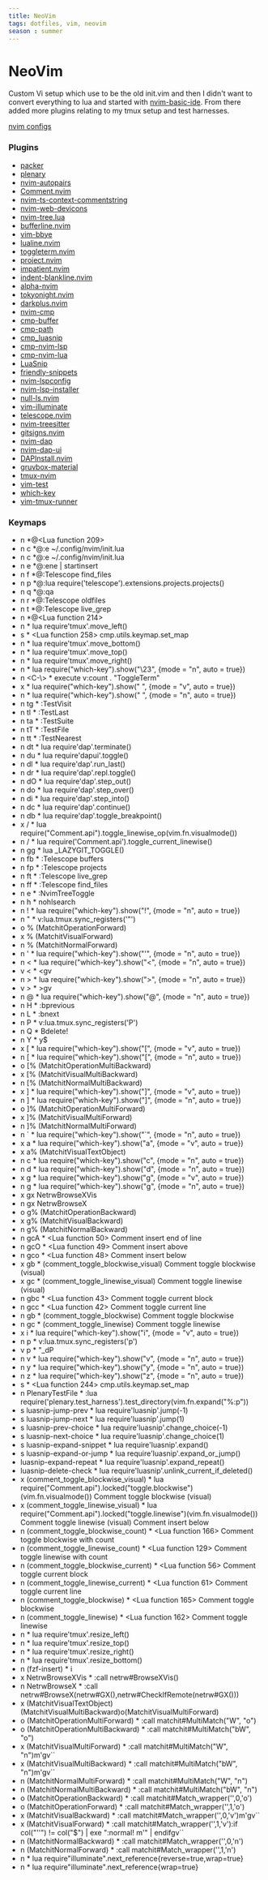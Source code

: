 ```yaml
---
title: NeoVim
tags: dotfiles, vim, neovim
season : summer
---
```

# NeoVim

Custom Vi setup which use to be the old init.vim and then I didn't want to convert everything to lua and started with [nvim-basic-ide](https://github.com/LunarVim/nvim-basic-ide). From there added more plugins relating to my tmux setup and test harnesses. 

[nvim configs](https://github.com/geoffcorey/nvim)

### Plugins

- [packer](https://github.com/wbthomason/packer.nvim)
- [plenary](https://github.com/nvim-lua/plenary.nvim)
- [nvim-autopairs](https://github.com/windwp/nvim-autopairs)
- [Comment.nvim](https://github.com/numToStr/Comment.nvim)
- [nvim-ts-context-commentstring](https://github.com/JoosepAlviste/nvim-ts-context-commentstring)
- [nvim-web-devicons](https://github.com/kyazdani42/nvim-web-devicons)
- [nvim-tree.lua](https://github.com/kyazdani42/nvim-tree.lua)
- [bufferline.nvim](https://github.com/akinsho/bufferline.nvim)
- [vim-bbye](https://github.com/moll/vim-bbye)
- [lualine.nvim](https://github.com/nvim-lualine/lualine.nvim)
- [toggleterm.nvim](https://github.com/akinsho/toggleterm.nvim)
- [project.nvim](https://github.com/ahmedkhalf/project.nvim)
- [impatient.nvim](https://github.com/lewis6991/impatient.nvim)
- [indent-blankline.nvim](https://github.com/lukas-reineke/indent-blankline.nvim)
- [alpha-nvim](https://github.com/goolord/alpha-nvim)
- [tokyonight.nvim](https://github.com/folke/tokyonight.nvim)
- [darkplus.nvim](https://github.com/LunarVim/darkplus.nvim)
- [nvim-cmp](https://github.com/hrsh7th/nvim-cmp)
- [cmp-buffer](https://github.com/hrsh7th/cmp-buffer)
- [cmp-path](https://github.com/hrsh7th/cmp-path)
- [cmp_luasnip](https://github.com/saadparwaiz1/cmp_luasnip)
- [cmp-nvim-lsp](https://github.com/hrsh7th/cmp-nvim-lsp)
- [cmp-nvim-lua](https://github.com/hrsh7th/cmp-nvim-lua)
- [LuaSnip](https://github.com/L3MON4D3/LuaSnip)
- [friendly-snippets](https://github.com/rafamadriz/friendly-snippets)
- [nvim-lspconfig](https://github.com/neovim/nvim-lspconfig)
- [nvim-lsp-installer](https://github.com/williamboman/nvim-lsp-installer)
- [null-ls.nvim](https://github.com/jose-elias-alvarez/null-ls.nvim)
- [vim-illuminate](https://github.com/RRethy/vim-illuminate)
- [telescope.nvim](https://github.com/nvim-telescope/telescope.nvim)
- [nvim-treesitter](https://github.com/nvim-treesitter/nvim-treesitter)
- [gitsigns.nvim](https://github.com/lewis6991/gitsigns.nvim)
- [nvim-dap](https://github.com/mfussenegger/nvim-dap)
- [nvim-dap-ui](https://github.com/rcarriga/nvim-dap-ui)
- [DAPInstall.nvim](https://github.com/ravenxrz/DAPInstall.nvim)
- [gruvbox-material](https://github.com/sainnhe/gruvbox-material)
- [tmux-nvim](https://github.com/aserowy/tmux.nvim)
- [vim-test](https://github.com/vim-test/vim-test")
- [which-key](https://github.com/folke/which-key.nvim)
- [vim-tmux-runner](https://github.com/christoomey/vim-tmux-runner)


### Keymaps

- n  <CR>        *@<Lua function 209>
- n  c           *@:e ~/.config/nvim/init.lua <CR>
- n  c           *@:e ~/.config/nvim/init.lua <CR>
- n  e           *@:ene | startinsert <CR>
- n  f           *@:Telescope find_files <CR>
- n  p           *@:lua require('telescope').extensions.projects.projects()<CR>
- n  q           *@:qa<CR>
- n  r           *@:Telescope oldfiles <CR>
- n  t           *@:Telescope live_grep <CR>
- n  <M-CR>      *@<Lua function 214>
- n  <C-H>       * <Cmd>lua require'tmux'.move_left()<CR>
- s  <Tab>       * <Lua function 258> cmp.utils.keymap.set_map
- n  <NL>        * <Cmd>lua require'tmux'.move_bottom()<CR>
- n  <C-K>       * <Cmd>lua require'tmux'.move_top()<CR>
- n  <C-L>       * <Cmd>lua require'tmux'.move_right()<CR>
- n  <C-W>       * <Cmd>lua require("which-key").show("\23", {mode = "n", auto = true})<CR>
- n  <C-\\>       * <Cmd>execute v:count . "ToggleTerm"<CR>
- x  <Space>     * <Cmd>lua require("which-key").show(" ", {mode = "v", auto = true})<CR>
- n  <Space>     * <Cmd>lua require("which-key").show(" ", {mode = "n", auto = true})<CR>
- n  <Space>tg   * :TestVisit<CR>
- n  <Space>tl   * :TestLast<CR>
- n  <Space>ta   * :TestSuite<CR>
- n  <Space>tT   * :TestFile<CR>
- n  <Space>tt   * :TestNearest<CR>
- n  <Space>dt   * <Cmd>lua require'dap'.terminate()<CR>
- n  <Space>du   * <Cmd>lua require'dapui'.toggle()<CR>
- n  <Space>dl   * <Cmd>lua require'dap'.run_last()<CR>
- n  <Space>dr   * <Cmd>lua require'dap'.repl.toggle()<CR>
- n  <Space>dO   * <Cmd>lua require'dap'.step_out()<CR>
- n  <Space>do   * <Cmd>lua require'dap'.step_over()<CR>
- n  <Space>di   * <Cmd>lua require'dap'.step_into()<CR>
- n  <Space>dc   * <Cmd>lua require'dap'.continue()<CR>
- n  <Space>db   * <Cmd>lua require'dap'.toggle_breakpoint()<CR>
- x  <Space>/    * <Esc><Cmd>lua require("Comment.api").toggle_linewise_op(vim.fn.visualmode())<CR>
- n  <Space>/    * <Cmd>lua require('Comment.api').toggle_current_linewise()<CR>
- n  <Space>gg   * <Cmd>lua _LAZYGIT_TOGGLE()<CR>
- n  <Space>fb   * :Telescope buffers<CR>
- n  <Space>fp   * :Telescope projects<CR>
- n  <Space>ft   * :Telescope live_grep<CR>
- n  <Space>ff   * :Telescope find_files<CR>
- n  <Space>e    * :NvimTreeToggle<CR>
- n  <Space>h    * <Cmd>nohlsearch<CR>
- n  !           * <Cmd>lua require("which-key").show("!", {mode = "n", auto = true})<CR>
- n  "           * v:lua.tmux.sync_registers('"')
- o  %             <Plug>(MatchitOperationForward)
- x  %             <Plug>(MatchitVisualForward)
- n  %             <Plug>(MatchitNormalForward)
- n  '           * <Cmd>lua require("which-key").show("'", {mode = "n", auto = true})<CR>
- n  <           * <Cmd>lua require("which-key").show("<", {mode = "n", auto = true})<CR>
- v  <           * <gv
- n  >           * <Cmd>lua require("which-key").show(">", {mode = "n", auto = true})<CR>
- v  >           * >gv
- n  @           * <Cmd>lua require("which-key").show("@", {mode = "n", auto = true})<CR>
- n  H           * :bprevious<CR>
- n  L           * :bnext<CR>
- n  P           * v:lua.tmux.sync_registers('P')
- n  Q           * <Cmd>Bdelete!<CR>
- n  Y           * y$
- x  [           * <Cmd>lua require("which-key").show("[", {mode = "v", auto = true})<CR>
- n  [           * <Cmd>lua require("which-key").show("[", {mode = "n", auto = true})<CR>
- o  [%            <Plug>(MatchitOperationMultiBackward)
- x  [%            <Plug>(MatchitVisualMultiBackward)
- n  [%            <Plug>(MatchitNormalMultiBackward)
- x  ]           * <Cmd>lua require("which-key").show("]", {mode = "v", auto = true})<CR>
- n  ]           * <Cmd>lua require("which-key").show("]", {mode = "n", auto = true})<CR>
- o  ]%            <Plug>(MatchitOperationMultiForward)
- x  ]%            <Plug>(MatchitVisualMultiForward)
- n  ]%            <Plug>(MatchitNormalMultiForward)
- n  \`           * <Cmd>lua require("which-key").show("`", {mode = "n", auto = true})<CR>
- x  a           * <Cmd>lua require("which-key").show("a", {mode = "v", auto = true})<CR>
- x  a%            <Plug>(MatchitVisualTextObject)
- n  c           * <Cmd>lua require("which-key").show("c", {mode = "n", auto = true})<CR>
- n  d           * <Cmd>lua require("which-key").show("d", {mode = "n", auto = true})<CR>
- x  g           * <Cmd>lua require("which-key").show("g", {mode = "v", auto = true})<CR>
- n  g           * <Cmd>lua require("which-key").show("g", {mode = "n", auto = true})<CR>
- x  gx            <Plug>NetrwBrowseXVis
- n  gx            <Plug>NetrwBrowseX
- o  g%            <Plug>(MatchitOperationBackward)
- x  g%            <Plug>(MatchitVisualBackward)
- n  g%            <Plug>(MatchitNormalBackward)
- n  gcA         * <Lua function 50> Comment insert end of line
- n  gcO         * <Lua function 49> Comment insert above
- n  gco         * <Lua function 48> Comment insert below
- x  gb          * <Plug>(comment_toggle_blockwise_visual) Comment toggle blockwise (visual)
- x  gc          * <Plug>(comment_toggle_linewise_visual) Comment toggle linewise (visual)
- n  gbc         * <Lua function 43> Comment toggle current block
- n  gcc         * <Lua function 42> Comment toggle current line
- n  gb          * <Plug>(comment_toggle_blockwise) Comment toggle blockwise
- n  gc          * <Plug>(comment_toggle_linewise) Comment toggle linewise
- x  i           * <Cmd>lua require("which-key").show("i", {mode = "v", auto = true})<CR>
- n  p           * v:lua.tmux.sync_registers('p')
- v  p           * "_dP
- n  v           * <Cmd>lua require("which-key").show("v", {mode = "n", auto = true})<CR>
- n  y           * <Cmd>lua require("which-key").show("y", {mode = "n", auto = true})<CR>
- n  z           * <Cmd>lua require("which-key").show("z", {mode = "n", auto = true})<CR>
- s  <S-Tab>     * <Lua function 244> cmp.utils.keymap.set_map
- n  <Plug>PlenaryTestFile * :lua require('plenary.test_harness').test_directory(vim.fn.expand("%:p"))<CR>
- s  <Plug>luasnip-jump-prev * <Cmd>lua require'luasnip'.jump(-1)<CR>
- s  <Plug>luasnip-jump-next * <Cmd>lua require'luasnip'.jump(1)<CR>
- s  <Plug>luasnip-prev-choice * <Cmd>lua require'luasnip'.change_choice(-1)<CR>
- s  <Plug>luasnip-next-choice * <Cmd>lua require'luasnip'.change_choice(1)<CR>
- s  <Plug>luasnip-expand-snippet * <Cmd>lua require'luasnip'.expand()<CR>
- s  <Plug>luasnip-expand-or-jump * <Cmd>lua require'luasnip'.expand_or_jump()<CR>
-    <Plug>luasnip-expand-repeat * <Cmd>lua require'luasnip'.expand_repeat()<CR>
-    <Plug>luasnip-delete-check * <Cmd>lua require'luasnip'.unlink_current_if_deleted()<CR>
- x  <Plug>(comment_toggle_blockwise_visual) * <Esc><Cmd>lua require("Comment.api").locked("toggle.blockwise")(vim.fn.visualmode())<CR> Comment toggle blockwise (visual)
- x  <Plug>(comment_toggle_linewise_visual) * <Esc><Cmd>lua require("Comment.api").locked("toggle.linewise")(vim.fn.visualmode())<CR> Comment toggle linewise (visual) Comment insert below
- n  <Plug>(comment_toggle_blockwise_count) * <Lua function 166> Comment toggle blockwise with count
- n  <Plug>(comment_toggle_linewise_count) * <Lua function 129> Comment toggle linewise with count
- n  <Plug>(comment_toggle_blockwise_current) * <Lua function 56> Comment toggle current block
- n  <Plug>(comment_toggle_linewise_current) * <Lua function 61> Comment toggle current line
- n  <Plug>(comment_toggle_blockwise) * <Lua function 165> Comment toggle blockwise
- n  <Plug>(comment_toggle_linewise) * <Lua function 162> Comment toggle linewise
- n  <M-h>       * <Cmd>lua require'tmux'.resize_left()<CR>
- n  <M-k>       * <Cmd>lua require'tmux'.resize_top()<CR>
- n  <M-l>       * <Cmd>lua require'tmux'.resize_right()<CR>
- n  <M-j>       * <Cmd>lua require'tmux'.resize_bottom()<CR>
- n  <Plug>(fzf-insert) * i
- x  <Plug>NetrwBrowseXVis * :<C-U>call netrw#BrowseXVis()<CR>
- n  <Plug>NetrwBrowseX * :call netrw#BrowseX(netrw#GX(),netrw#CheckIfRemote(netrw#GX()))<CR>
- x  <Plug>(MatchitVisualTextObject)   <Plug>(MatchitVisualMultiBackward)o<Plug>(MatchitVisualMultiForward)
- o  <Plug>(MatchitOperationMultiForward) * :<C-U>call matchit#MultiMatch("W",  "o")<CR>
- o  <Plug>(MatchitOperationMultiBackward) * :<C-U>call matchit#MultiMatch("bW", "o")<CR>
- x  <Plug>(MatchitVisualMultiForward) * :<C-U>call matchit#MultiMatch("W",  "n")<CR>m'gv``
- x  <Plug>(MatchitVisualMultiBackward) * :<C-U>call matchit#MultiMatch("bW", "n")<CR>m'gv``
- n  <Plug>(MatchitNormalMultiForward) * :<C-U>call matchit#MultiMatch("W",  "n")<CR>
- n  <Plug>(MatchitNormalMultiBackward) * :<C-U>call matchit#MultiMatch("bW", "n")<CR>
- o  <Plug>(MatchitOperationBackward) * :<C-U>call matchit#Match_wrapper('',0,'o')<CR>
- o  <Plug>(MatchitOperationForward) * :<C-U>call matchit#Match_wrapper('',1,'o')<CR>
- x  <Plug>(MatchitVisualBackward) * :<C-U>call matchit#Match_wrapper('',0,'v')<CR>m'gv``
- x  <Plug>(MatchitVisualForward) * :<C-U>call matchit#Match_wrapper('',1,'v')<CR>:if col("''") != col("$") | exe ":normal! m'" | endif<CR>gv``
- n  <Plug>(MatchitNormalBackward) * :<C-U>call matchit#Match_wrapper('',0,'n')<CR>
- n  <Plug>(MatchitNormalForward) * :<C-U>call matchit#Match_wrapper('',1,'n')<CR>
- n  <M-p>       * <Cmd>lua require"illuminate".next_reference{reverse=true,wrap=true}<CR>
- n  <M-n>       * <Cmd>lua require"illuminate".next_reference{wrap=true}<CR>
